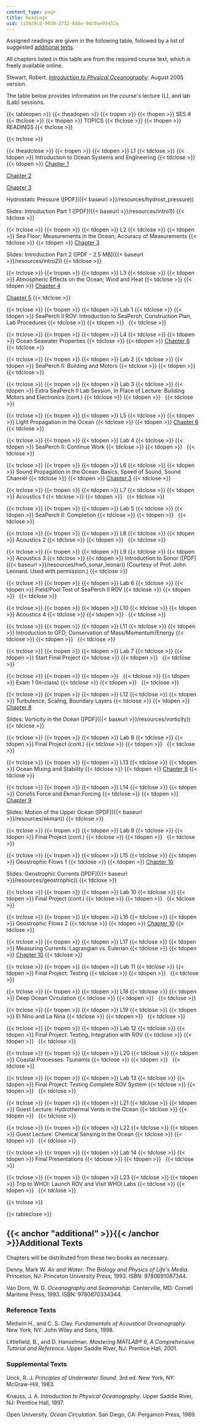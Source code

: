 ```yaml
---
content_type: page
title: Readings
uid: 113929cd-9930-2732-848e-9dc0ae95452a
---
```


Assigned readings are given in the following table, followed by a list of suggested [additional texts](#additional).

All chapters listed in this table are from the required course text, which is freely available online.

Stewart, Robert. [_Introduction to Physical Oceanography_](https://sites.google.com/tamu.edu/ocean-world/resources). August 2005 version.

The table below provides information on the course's lecture (L), and lab (Lab) sessions.

{{< tableopen >}}
{{< theadopen >}}
{{< tropen >}}
{{< thopen >}}
SES #
{{< thclose >}}
{{< thopen >}}
TOPICS
{{< thclose >}}
{{< thopen >}}
READINGS
{{< thclose >}}

{{< trclose >}}

{{< theadclose >}}
{{< tropen >}}
{{< tdopen >}}
L1
{{< tdclose >}}
{{< tdopen >}}
Introduction to Ocean Systems and Engineering
{{< tdclose >}}
{{< tdopen >}}
[Chapter 1](https://sites.google.com/tamu.edu/ocean-world/resources)  
  
[Chapter 2](https://sites.google.com/tamu.edu/ocean-world/resources)  
  
[Chapter 3](https://sites.google.com/tamu.edu/ocean-world/resources)  
  
Hydrostatic Pressure ([PDF]({{< baseurl >}}/resources/hydrost_pressure))  
  
Slides: Introduction Part 1 ([PDF]({{< baseurl >}}/resources/intro1))
{{< tdclose >}}

{{< trclose >}}
{{< tropen >}}
{{< tdopen >}}
L2
{{< tdclose >}}
{{< tdopen >}}
Sea Floor; Measurements in the Ocean; Accuracy of Measurements
{{< tdclose >}}
{{< tdopen >}}
[Chapter 3](https://sites.google.com/tamu.edu/ocean-world/resources)  
  
Slides: Introduction Part 2 ([PDF - 2.5 MB]({{< baseurl >}}/resources/intro2))
{{< tdclose >}}

{{< trclose >}}
{{< tropen >}}
{{< tdopen >}}
L3
{{< tdclose >}}
{{< tdopen >}}
Atmospheric Effects on the Ocean; Wind and Heat
{{< tdclose >}}
{{< tdopen >}}
[Chapter 4](https://sites.google.com/tamu.edu/ocean-world/resources)  
  
[Chapter 5](https://sites.google.com/tamu.edu/ocean-world/resources)
{{< tdclose >}}

{{< trclose >}}
{{< tropen >}}
{{< tdopen >}}
Lab 1
{{< tdclose >}}
{{< tdopen >}}
SeaPerch II ROV: Introduction to SeaPerch, Construction Plan, Lab Procedures
{{< tdclose >}}
{{< tdopen >}}
 
{{< tdclose >}}

{{< trclose >}}
{{< tropen >}}
{{< tdopen >}}
L4
{{< tdclose >}}
{{< tdopen >}}
Ocean Seawater Properties
{{< tdclose >}}
{{< tdopen >}}
[Chapter 6](https://sites.google.com/tamu.edu/ocean-world/resources)
{{< tdclose >}}

{{< trclose >}}
{{< tropen >}}
{{< tdopen >}}
Lab 2
{{< tdclose >}}
{{< tdopen >}}
SeaPerch II: Building and Motors
{{< tdclose >}}
{{< tdopen >}}
 
{{< tdclose >}}

{{< trclose >}}
{{< tropen >}}
{{< tdopen >}}
Lab 3
{{< tdclose >}}
{{< tdopen >}}
Extra SeaPerch II Lab Session, In Place of Lecture: Building Motors and Electronics (cont.)
{{< tdclose >}}
{{< tdopen >}}
 
{{< tdclose >}}

{{< trclose >}}
{{< tropen >}}
{{< tdopen >}}
L5
{{< tdclose >}}
{{< tdopen >}}
Light Propagation in the Ocean
{{< tdclose >}}
{{< tdopen >}}
[Chapter 6](https://sites.google.com/tamu.edu/ocean-world/resources)
{{< tdclose >}}

{{< trclose >}}
{{< tropen >}}
{{< tdopen >}}
Lab 4
{{< tdclose >}}
{{< tdopen >}}
SeaPerch II: Continue Work
{{< tdclose >}}
{{< tdopen >}}
 
{{< tdclose >}}

{{< trclose >}}
{{< tropen >}}
{{< tdopen >}}
L6
{{< tdclose >}}
{{< tdopen >}}
Sound Propagation in the Ocean: Basics, Speed of Sound, Sound Channel
{{< tdclose >}}
{{< tdopen >}}
[Chapter 3](https://sites.google.com/tamu.edu/ocean-world/resources)
{{< tdclose >}}

{{< trclose >}}
{{< tropen >}}
{{< tdopen >}}
L7
{{< tdclose >}}
{{< tdopen >}}
Acoustics 1
{{< tdclose >}}
{{< tdopen >}}
 
{{< tdclose >}}

{{< trclose >}}
{{< tropen >}}
{{< tdopen >}}
Lab 5
{{< tdclose >}}
{{< tdopen >}}
SeaPerch II: Completion
{{< tdclose >}}
{{< tdopen >}}
 
{{< tdclose >}}

{{< trclose >}}
{{< tropen >}}
{{< tdopen >}}
L8
{{< tdclose >}}
{{< tdopen >}}
Acoustics 2
{{< tdclose >}}
{{< tdopen >}}
 
{{< tdclose >}}

{{< trclose >}}
{{< tropen >}}
{{< tdopen >}}
L9
{{< tdclose >}}
{{< tdopen >}}
Acoustics 3
{{< tdclose >}}
{{< tdopen >}}
Introduction to Sonor ([PDF]({{< baseurl >}}/resources/hw5_sonar_leonar)) (Courtesy of Prof. John Leonard. Used with permission.)
{{< tdclose >}}

{{< trclose >}}
{{< tropen >}}
{{< tdopen >}}
Lab 6
{{< tdclose >}}
{{< tdopen >}}
Field/Pool Test of SeaPerch II ROV
{{< tdclose >}}
{{< tdopen >}}
 
{{< tdclose >}}

{{< trclose >}}
{{< tropen >}}
{{< tdopen >}}
L10
{{< tdclose >}}
{{< tdopen >}}
Acoustics 4
{{< tdclose >}}
{{< tdopen >}}
 
{{< tdclose >}}

{{< trclose >}}
{{< tropen >}}
{{< tdopen >}}
L11
{{< tdclose >}}
{{< tdopen >}}
Introduction to GFD; Conservation of Mass/Momentum/Energy
{{< tdclose >}}
{{< tdopen >}}
 
{{< tdclose >}}

{{< trclose >}}
{{< tropen >}}
{{< tdopen >}}
Lab 7
{{< tdclose >}}
{{< tdopen >}}
Start Final Project
{{< tdclose >}}
{{< tdopen >}}
 
{{< tdclose >}}

{{< trclose >}}
{{< tropen >}}
{{< tdopen >}}
 
{{< tdclose >}}
{{< tdopen >}}
Exam 1 (In-class)
{{< tdclose >}}
{{< tdopen >}}
 
{{< tdclose >}}

{{< trclose >}}
{{< tropen >}}
{{< tdopen >}}
L12
{{< tdclose >}}
{{< tdopen >}}
Turbulence, Scaling, Boundary Layers
{{< tdclose >}}
{{< tdopen >}}
[Chapter 8](https://sites.google.com/tamu.edu/ocean-world/resources)  
  
Slides: Vorticity in the Ocean ([PDF]({{< baseurl >}}/resources/vorticity))
{{< tdclose >}}

{{< trclose >}}
{{< tropen >}}
{{< tdopen >}}
Lab 8
{{< tdclose >}}
{{< tdopen >}}
Final Project (cont.)
{{< tdclose >}}
{{< tdopen >}}
 
{{< tdclose >}}

{{< trclose >}}
{{< tropen >}}
{{< tdopen >}}
L13
{{< tdclose >}}
{{< tdopen >}}
Ocean Mixing and Stability
{{< tdclose >}}
{{< tdopen >}}
[Chapter 8](https://sites.google.com/tamu.edu/ocean-world/resources)
{{< tdclose >}}

{{< trclose >}}
{{< tropen >}}
{{< tdopen >}}
L14
{{< tdclose >}}
{{< tdopen >}}
Coriolis Force and Ekman Forcing
{{< tdclose >}}
{{< tdopen >}}
[Chapter 9](https://sites.google.com/tamu.edu/ocean-world/resources)  
  
Slides: Motion of the Upper Ocean ([PDF]({{< baseurl >}}/resources/ekman))
{{< tdclose >}}

{{< trclose >}}
{{< tropen >}}
{{< tdopen >}}
Lab 9
{{< tdclose >}}
{{< tdopen >}}
Final Project (cont.)
{{< tdclose >}}
{{< tdopen >}}
 
{{< tdclose >}}

{{< trclose >}}
{{< tropen >}}
{{< tdopen >}}
L15
{{< tdclose >}}
{{< tdopen >}}
Geostrophic Flows 1
{{< tdclose >}}
{{< tdopen >}}
[Chapter 10](https://sites.google.com/tamu.edu/ocean-world/resources)  
  
Slides: Geostrophic Currents ([PDF]({{< baseurl >}}/resources/geostrophic))
{{< tdclose >}}

{{< trclose >}}
{{< tropen >}}
{{< tdopen >}}
Lab 10
{{< tdclose >}}
{{< tdopen >}}
Final Project (cont.)
{{< tdclose >}}
{{< tdopen >}}
 
{{< tdclose >}}

{{< trclose >}}
{{< tropen >}}
{{< tdopen >}}
L16
{{< tdclose >}}
{{< tdopen >}}
Geostrophic Flows 2
{{< tdclose >}}
{{< tdopen >}}
[Chapter 10](https://sites.google.com/tamu.edu/ocean-world/resources)
{{< tdclose >}}

{{< trclose >}}
{{< tropen >}}
{{< tdopen >}}
L17
{{< tdclose >}}
{{< tdopen >}}
Measuring Currents: Lagrangian vs. Eulerian
{{< tdclose >}}
{{< tdopen >}}
[Chapter 10](https://sites.google.com/tamu.edu/ocean-world/resources)
{{< tdclose >}}

{{< trclose >}}
{{< tropen >}}
{{< tdopen >}}
Lab 11
{{< tdclose >}}
{{< tdopen >}}
Final Project: Testing
{{< tdclose >}}
{{< tdopen >}}
 
{{< tdclose >}}

{{< trclose >}}
{{< tropen >}}
{{< tdopen >}}
L18
{{< tdclose >}}
{{< tdopen >}}
Deep Ocean Circulation
{{< tdclose >}}
{{< tdopen >}}
 
{{< tdclose >}}

{{< trclose >}}
{{< tropen >}}
{{< tdopen >}}
L19
{{< tdclose >}}
{{< tdopen >}}
El Nino and La Nina
{{< tdclose >}}
{{< tdopen >}}
 
{{< tdclose >}}

{{< trclose >}}
{{< tropen >}}
{{< tdopen >}}
Lab 12
{{< tdclose >}}
{{< tdopen >}}
Final Project: Testing, Integration with ROV
{{< tdclose >}}
{{< tdopen >}}
 
{{< tdclose >}}

{{< trclose >}}
{{< tropen >}}
{{< tdopen >}}
L20
{{< tdclose >}}
{{< tdopen >}}
Coastal Processes: Tsunamis
{{< tdclose >}}
{{< tdopen >}}
 
{{< tdclose >}}

{{< trclose >}}
{{< tropen >}}
{{< tdopen >}}
Lab 13
{{< tdclose >}}
{{< tdopen >}}
Final Project: Testing Complete ROV System
{{< tdclose >}}
{{< tdopen >}}
 
{{< tdclose >}}

{{< trclose >}}
{{< tropen >}}
{{< tdopen >}}
L21
{{< tdclose >}}
{{< tdopen >}}
Guest Lecture: Hydrothermal Vents in the Ocean
{{< tdclose >}}
{{< tdopen >}}
 
{{< tdclose >}}

{{< trclose >}}
{{< tropen >}}
{{< tdopen >}}
L22
{{< tdclose >}}
{{< tdopen >}}
Guest Lecture: Chemical Sensing in the Ocean
{{< tdclose >}}
{{< tdopen >}}
 
{{< tdclose >}}

{{< trclose >}}
{{< tropen >}}
{{< tdopen >}}
Lab 14
{{< tdclose >}}
{{< tdopen >}}
Final Presentations
{{< tdclose >}}
{{< tdopen >}}
 
{{< tdclose >}}

{{< trclose >}}
{{< tropen >}}
{{< tdopen >}}
L23
{{< tdclose >}}
{{< tdopen >}}
Trip to WHOI: Launch ROV and Visit WHOI Labs
{{< tdclose >}}
{{< tdopen >}}
 
{{< tdclose >}}

{{< trclose >}}

{{< tableclose >}}

{{< anchor "additional" >}}{{< /anchor >}}Additional Texts
----------------------------------------------------------

Chapters will be distributed from these two books as necessary.

Denny, Mark W. _Air and Water: The Biology and Physics of Life's Media_. Princeton, NJ: Princeton University Press, 1993. ISBN: 9780691087344.

Van Dorn, W. G. _Oceanography and Seamanship_. Centerville, MD: Cornell Maritime Press, 1993. ISBN: 9780870334344.

### Reference Texts

Medwin H., and C. S. Clay. _Fundamentals of Acoustical Oceanography_. New York, NY: John Wiley and Sons, 1998.

Littlefield, B., and D. Hanselman. _Mastering MATLAB® 6, A Comprehensive Tutorial and Reference_. Upper Saddle River, NJ: Prentice Hall, 2001.

### Supplemental Texts

Urick, R. J. _Principles of Underwater Sound_. 3rd ed. New York, NY: McGraw-Hill, 1983.

Knauss, J. A. _Introduction to Physical Oceanography_. Upper Saddle River, NJ: Prentice Hall, 1997.

Open University. _Ocean Circulation_. San Diego, CA: Pergamon Press, 1989.